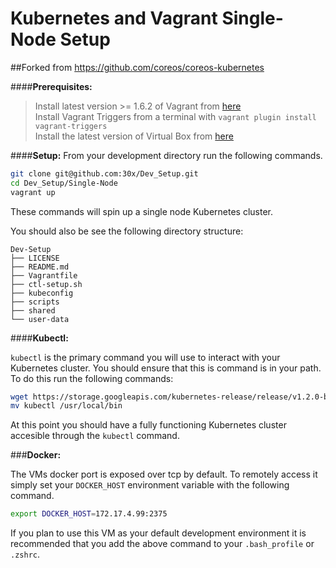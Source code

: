 # Kubernetes and Vagrant Single-Node Setup

##Forked from https://github.com/coreos/coreos-kubernetes

####**Prerequisites:** 
> Install latest version >= 1.6.2 of Vagrant from [here](https://www.vagrantup.com/downloads.html)  
> Install Vagrant Triggers from a terminal with `vagrant plugin install vagrant-triggers`  
> Install the latest version of Virtual Box from [here](https://www.virtualbox.org/wiki/Downloads)  

####**Setup:**
From your development directory run the following commands.

```sh
git clone git@github.com:30x/Dev_Setup.git
cd Dev_Setup/Single-Node
vagrant up
```
These commands will spin up a single node Kubernetes cluster. 

You should also be see the following directory structure:

```
Dev-Setup
├── LICENSE
├── README.md
├── Vagrantfile
├── ctl-setup.sh
├── kubeconfig
├── scripts
├── shared
└── user-data
```

####**Kubectl:**

```kubectl``` is the primary command you will use to interact with your Kubernetes cluster. You should ensure that this is command is in your path. To do this run the following commands:

```sh
wget https://storage.googleapis.com/kubernetes-release/release/v1.2.0-beta.1/bin/darwin/amd64/kubectl
mv kubectl /usr/local/bin
```  
At this point you should have a fully functioning Kubernetes cluster accesible through the ```kubectl``` command. 

###**Docker:**

The VMs docker port is exposed over tcp by default. To remotely access it simply set your `DOCKER_HOST` environment variable with the following command.

```sh
export DOCKER_HOST=172.17.4.99:2375
```
If you plan to use this VM as your default development environment it is recommended that you add the above command to your `.bash_profile` or `.zshrc`.
